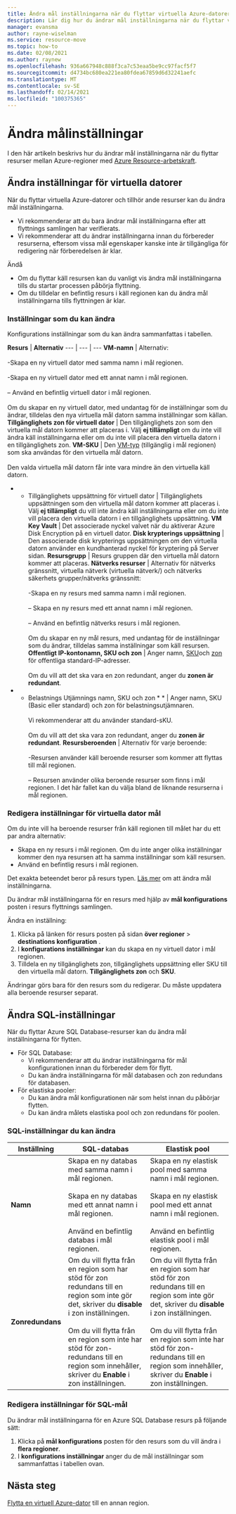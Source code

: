 ```yaml
---
title: Ändra mål inställningarna när du flyttar virtuella Azure-datorer mellan regioner med Azure Resource-arbetskraft
description: Lär dig hur du ändrar mål inställningarna när du flyttar virtuella Azure-datorer mellan regioner med Azure Resource-arbetskraft.
manager: evansma
author: rayne-wiselman
ms.service: resource-move
ms.topic: how-to
ms.date: 02/08/2021
ms.author: raynew
ms.openlocfilehash: 936a667948c888f3ca7c53eaa5be9cc97facf5f7
ms.sourcegitcommit: d4734bc680ea221ea80fdea67859d6d32241aefc
ms.translationtype: MT
ms.contentlocale: sv-SE
ms.lasthandoff: 02/14/2021
ms.locfileid: "100375365"
---
```

# <a name="modify-destination-settings"></a>Ändra målinställningar

I den här artikeln beskrivs hur du ändrar mål inställningarna när du flyttar resurser mellan Azure-regioner med [Azure Resource-arbetskraft](overview.md).


## <a name="modify-vm-settings"></a>Ändra inställningar för virtuella datorer

När du flyttar virtuella Azure-datorer och tillhör ande resurser kan du ändra mål inställningarna. 

- Vi rekommenderar att du bara ändrar mål inställningarna efter att flyttnings samlingen har verifierats.
- Vi rekommenderar att du ändrar inställningarna innan du förbereder resurserna, eftersom vissa mål egenskaper kanske inte är tillgängliga för redigering när förberedelsen är klar.

Ändå
- Om du flyttar käll resursen kan du vanligt vis ändra mål inställningarna tills du startar processen påbörja flyttning.
- Om du tilldelar en befintlig resurs i käll regionen kan du ändra mål inställningarna tills flyttningen är klar.

### <a name="settings-you-can-modify"></a>Inställningar som du kan ändra

Konfigurations inställningar som du kan ändra sammanfattas i tabellen.

**Resurs** | **Alternativ** 
--- | --- | --- 
**VM-namn** | Alternativ:<br/><br/> -Skapa en ny virtuell dator med samma namn i mål regionen.<br/><br/> -Skapa en ny virtuell dator med ett annat namn i mål regionen.<br/><br/> – Använd en befintlig virtuell dator i mål regionen.<br/><br/> Om du skapar en ny virtuell dator, med undantag för de inställningar som du ändrar, tilldelas den nya virtuella mål datorn samma inställningar som källan.
**Tillgänglighets zon för virtuell dator** | Den tillgänglighets zon som den virtuella mål datorn kommer att placeras i. Välj **ej tillämpligt** om du inte vill ändra käll inställningarna eller om du inte vill placera den virtuella datorn i en tillgänglighets zon.
**VM-SKU** | Den [VM-typ](https://azure.microsoft.com/pricing/details/virtual-machines/series/) (tillgänglig i mål regionen) som ska användas för den virtuella mål datorn.<br/><br/> Den valda virtuella mål datorn får inte vara mindre än den virtuella käll datorn.
* * Tillgänglighets uppsättning för virtuell dator | Tillgänglighets uppsättningen som den virtuella mål datorn kommer att placeras i. Välj **ej tillämpligt**  du vill inte ändra käll inställningarna eller om du inte vill placera den virtuella datorn i en tillgänglighets uppsättning.
**VM Key Vault** | Det associerade nyckel valvet när du aktiverar Azure Disk Encryption på en virtuell dator.
**Disk krypterings uppsättning** | Den associerade disk krypterings uppsättningen om den virtuella datorn använder en kundhanterad nyckel för kryptering på Server sidan.
**Resursgrupp** | Resurs gruppen där den virtuella mål datorn kommer att placeras.
**Nätverks resurser** | Alternativ för nätverks gränssnitt, virtuella nätverk (virtuella nätverk/) och nätverks säkerhets grupper/nätverks gränssnitt:<br/><br/> -Skapa en ny resurs med samma namn i mål regionen.<br/><br/> – Skapa en ny resurs med ett annat namn i mål regionen.<br/><br/> – Använd en befintlig nätverks resurs i mål regionen.<br/><br/> Om du skapar en ny mål resurs, med undantag för de inställningar som du ändrar, tilldelas samma inställningar som käll resursen.
**Offentligt IP-kontonamn, SKU och zon** | Anger namn, [SKU](../virtual-network/public-ip-addresses.md#sku)och [zon](../virtual-network/public-ip-addresses.md#standard) för offentliga standard-IP-adresser.<br/><br/> Om du vill att det ska vara en zon redundant, anger du **zonen är redundant**.
* * Belastnings Utjämnings namn, SKU och zon * * | Anger namn, SKU (Basic eller standard) och zon för belastningsutjämnaren.<br/><br/> Vi rekommenderar att du använder standard-sKU.<br/><br/> Om du vill att det ska vara zon redundant, anger du **zonen är redundant**.
**Resursberoenden** | Alternativ för varje beroende:<br/><br/>-Resursen använder käll beroende resurser som kommer att flyttas till mål regionen.<br/><br/> – Resursen använder olika beroende resurser som finns i mål regionen. I det här fallet kan du välja bland de liknande resurserna i mål regionen.

### <a name="edit-vm-destination-settings"></a>Redigera inställningar för virtuella dator mål

Om du inte vill ha beroende resurser från käll regionen till målet har du ett par andra alternativ:

- Skapa en ny resurs i mål regionen. Om du inte anger olika inställningar kommer den nya resursen att ha samma inställningar som käll resursen.
- Använd en befintlig resurs i mål regionen.

Det exakta beteendet beror på resurs typen. [Läs mer](modify-target-settings.md) om att ändra mål inställningarna.

Du ändrar mål inställningarna för en resurs med hjälp av **mål konfigurations** posten i resurs flyttnings samlingen. 

Ändra en inställning: 

1. Klicka på länken för resurs posten på sidan **över regioner** > **destinations konfiguration** .
2. I **konfigurations inställningar** kan du skapa en ny virtuell dator i mål regionen.
3. Tilldela en ny tillgänglighets zon, tillgänglighets uppsättning eller SKU till den virtuella mål datorn. **Tillgänglighets zon** och **SKU**.

Ändringar görs bara för den resurs som du redigerar. Du måste uppdatera alla beroende resurser separat.


## <a name="modify-sql-settings"></a>Ändra SQL-inställningar

När du flyttar Azure SQL Database-resurser kan du ändra mål inställningarna för flytten. 

- För SQL Database:
    - Vi rekommenderar att du ändrar inställningarna för mål konfigurationen innan du förbereder dem för flytt.
    - Du kan ändra inställningarna för mål databasen och zon redundans för databasen.
- För elastiska pooler:
    -  Du kan ändra mål konfigurationen när som helst innan du påbörjar flytten.
    - Du kan ändra målets elastiska pool och zon redundans för poolen. 

### <a name="sql-settings-you-can-modify"></a>SQL-inställningar du kan ändra

**Inställning** | **SQL-databas** | **Elastisk pool**
--- | --- | ---
**Namn** | Skapa en ny databas med samma namn i mål regionen.<br/><br/> Skapa en ny databas med ett annat namn i mål regionen.<br/><br/> Använd en befintlig databas i mål regionen. | Skapa en ny elastisk pool med samma namn i mål regionen.<br/><br/> Skapa en ny elastisk pool med ett annat namn i mål regionen.<br/><br/> Använd en befintlig elastisk pool i mål regionen.
**Zonredundans** | Om du vill flytta från en region som har stöd för zon redundans till en region som inte gör det, skriver du **disable** i zon inställningen.<br/><br/> Om du vill flytta från en region som inte har stöd för zon-redundans till en region som innehåller, skriver du **Enable** i zon inställningen. | Om du vill flytta från en region som har stöd för zon redundans till en region som inte gör det, skriver du **disable** i zon inställningen.<br/><br/> Om du vill flytta från en region som inte har stöd för zon-redundans till en region som innehåller, skriver du **Enable** i zon inställningen.

### <a name="edit-sql-destination-settings"></a>Redigera inställningar för SQL-mål

Du ändrar mål inställningarna för en Azure SQL Database resurs på följande sätt: 

1. Klicka på **mål konfigurations** posten för den resurs som du vill ändra i **flera regioner**.
2. I **konfigurations inställningar** anger du de mål inställningar som sammanfattas i tabellen ovan.

## <a name="next-steps"></a>Nästa steg

[Flytta en virtuell Azure-dator](tutorial-move-region-virtual-machines.md) till en annan region.
